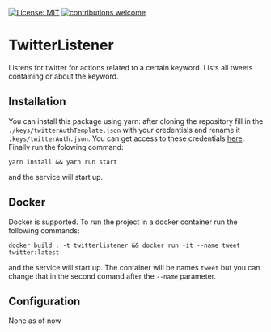 [![License: MIT](https://img.shields.io/badge/License-MIT-yellow.svg)](https://opensource.org/licenses/MIT) [![contributions welcome](https://img.shields.io/badge/contributions-welcome-brightgreen.svg?style=flat)](https://github.com/dwyl/esta/issues)
# TwitterListener

Listens for twitter for actions related to a certain keyword. Lists all tweets containing or about the keyword.

## Installation

You can install this package using yarn: after cloning the repository fill in the `./keys/twitterAuthTemplate.json` with your credentials and rename it `.keys/twitterAuth.json`.
You can get access to these credentials [here](https://apps.twitter.com/).
Finally run the folowing command:
```
yarn install && yarn run start
```
and the service will start up.

## Docker

Docker is supported. To run the project in a docker container run the following commands:
```
docker build . -t twitterlistener && docker run -it --name tweet twitter:latest
```
and the service will start up. The container will be names `tweet` but you can change that in the second comand after the `--name` parameter.


## Configuration

None as of now
